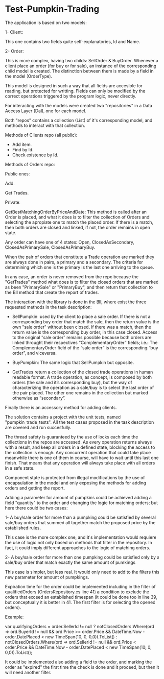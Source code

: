 # Test-Pumpkin-Trading

The application is based on two models:

1- Client:
  
  This one contains two fields quite self-explanatories, Id and Name.

2- Order: 

  This is more complex, having two childs: SellOrder & BuyOrder. Whenever a client place an order (for buy or for sale), an instance of the corresponding child model is created. The distinction between them is made by a field in the model (OrderType).
  
  This model is designed in such a way that all fields are accesible for reading, but protected for writting. Fields can only be modified by the correct operations triggered by the program logic, never directly.
  
For interacting with the models were created two "repositories" in a Data Access Layer (Dal), one for each model.

Both "repos" contains a collection (List) of it's corresponding model, and methods to interact with that collection.

Methods of Clients repo (all public):

  - Add item.
  - Find by Id.
  - Check existence by Id.
  
Methods of Orders repo:

  Public ones:
  
   Add.
   
   Get Trades.
    
  Private:
  
  GetBestMatchingOrderByPriceAndDate: This method is called after an Order is placed, and what it does is to filter the collection of Orders and selecting the apropiate one to match the placed order. If there is a match, then both orders are closed and linked, if not, the order remains in open state.
 
Any order can have one of 4 states: Open, ClosedAsSecondary, ClosedAsPrimarySale, ClosedAsPrimaryBuy.

When the pair of orders that constitute a Trade operation are marked they are always done in pairs, a primary and a secondary. The criteria for determining which one is the primary is the last one arriving to the queue.

In any case, an order is never removed from the repo because the "GetTrades" method what does is to filter the closed orders that are marked as been "PrimarySale" or "PrimaryBuy", and then return that collection to the Bll method that create the report of trades.

The interaction with the library is done in the Bll, where exist the three requested methods in the task description:

- SellPumpkin: used by the client to place a sale order. If there is not a corresponding buy order that match the sale, then the return value is the own "sale order" without been closed. If there was a match, then the return value is the corresponding buy order, in this case closed. Access to the original “sale order” remains possible because both orders are linked throught their respectives “ComplementaryOrder” fields; i.e.: The ComplementaryOrder field of the “sale order” is the corresponding “buy order”, and viceversa. 
  
- BuyPumpkin: The same logic that SellPumpkin but opposite.

- GetTrades return a collection of the closed trade operations in human readable format. A trade operation, as concept, is composed by both orders (the sale and it’s corresponding buy), but the way of characterizing the operation as a sale/buy is to select the last order of the pair placed. The other one remains in the collection but marked otherwise as “secondary”. 

Finally there is an accessory method for adding clients.

The solution contains a project with the unit tests, named "pumpkin_trade_tests". All the test cases proposed in the task description
are covered and run succesfully.

The thread safety is guaranteed by the use of locks each time the collections in the repos are accessed. As every operation returns always with a result, and keep all orders in a defined state, blocking the access to the collection is enough. Any concurrent operation that could take place meanwhile there is one of them in course, will have to wait until this last one finish. That means that any operation will always take place with all orders in a safe state.

Component state is protected from illegal modifications by the use of encapsulation in the model and only exposing the methods for adding orders and getting the report.

Adding a parameter for amount of pumpkins could be achieved adding a field "quantity" to the order and changing the logic for matching orders; but here there could be two cases:

1- A buy/sale order for more than a pumpking could be satisfied by several sale/buy orders that summed all together match the proposed price by the established rules.

  This case is the more complex one, and it's implementation would requiere the use of logic not only based on methods that filter in the repository. In fact, it could imply different approaches to the logic of matching orders.

2- A buy/sale order for more than one pumpking could be satisfied only by a sale/buy order that match exactly the same amount of pumkings.

  This case is simpler, but less real. It would only need to add to the filters this new parameter for amount of pumpkings.
  
Expiration time for the order could be implemented including in the filter of qualifiedOrders (OrdersRepository.cs line 41) a condition to exclude the orders that exceed an established timespan (it could be done too in line 39, but conceptually it is better in 41. The first filter is for selecting the opened orders).

Example:

var qualifyingOrders = order.SellerId != null ? notClosedOrders.Where(ord => ord.BuyerId != null && ord.Price >= order.Price && DateTime.Now - order.DatePlaced < new TimeSpan(10, 0, 0,0)).ToList() : notClosedOrders.Where(ord => ord.SellerId != null && ord.Price < order.Price && DateTime.Now - order.DatePlaced < new TimeSpan(10, 0, 0,0)).ToList();

It could be implemented also adding a field to the order, and marking the order as "expired" the first time the check is done and it proceed, but then it will need another filter.
